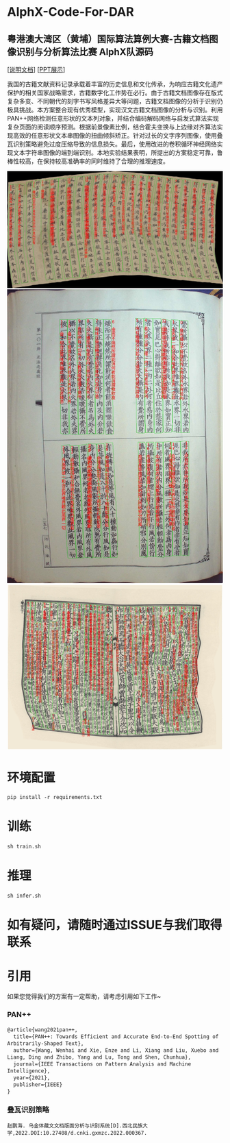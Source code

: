 # AlphX-Code-For-DAR
## 粤港澳大湾区（黄埔）国际算法算例大赛-古籍文档图像识别与分析算法比赛 AlphX队源码
[[说明文档](https://docs.qq.com/doc/DWk9IZ2JYVnNyc0hM)] [[PPT展示](https://docs.qq.com/doc/DWk9IZ2JYVnNyc0hM)]


我国的古籍文献资料记录承载着丰富的历史信息和文化传承，为响应古籍文化遗产保护的相关国家战略需求，古籍数字化工作势在必行。由于古籍文档图像存在版式复杂多变、不同朝代的刻字书写风格差异大等问题，古籍文档图像的分析于识别仍极具挑战。本方案整合现有优秀模型，实现汉文古籍文档图像的分析与识别。利用PAN++网络检测任意形状的文本列对象，并结合编码解码网络与启发式算法实现复杂页面的阅读顺序预测。根据前景像素比例，结合霍夫变换与上边缘对齐算法实现高效的任意形状文本串图像的扭曲倾斜矫正。针对过长的文字序列图像，使用叠瓦识别策略避免过度压缩导致的信息损失。最后，使用改进的卷积循环神经网络实现文本字符串图像的端到端识别。本地实验结果表明，所提出的方案稳定可靠，鲁棒性较高，在保持较高准确率的同时维持了合理的推理速度。 


![example](vis/image_553.jpg)
![example](vis/34-V101P0264.jpg)
![example](vis/image_373.jpg)

# 环境配置
`pip install -r requirements.txt`
# 训练
`
sh train.sh
`
# 推理
`
sh infer.sh
`
# 如有疑问，请随时通过ISSUE与我们取得联系

# 引用
如果您觉得我们的方案有一定帮助，请考虑引用如下工作~
### PAN++
```
@article{wang2021pan++,
  title={PAN++: Towards Efficient and Accurate End-to-End Spotting of Arbitrarily-Shaped Text},
  author={Wang, Wenhai and Xie, Enze and Li, Xiang and Liu, Xuebo and Liang, Ding and Zhibo, Yang and Lu, Tong and Shen, Chunhua},
  journal={IEEE Transactions on Pattern Analysis and Machine Intelligence},
  year={2021},
  publisher={IEEE}
}
```
### 叠瓦识别策略
```
赵鹏海. 乌金体藏文文档版面分析与识别系统[D].西北民族大学,2022.DOI:10.27408/d.cnki.gxmzc.2022.000367.
```
